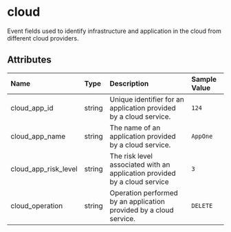 # cloud

Event fields used to identify infrastructure and application in the cloud from different cloud providers.

## Attributes

| Name | Type | Description | Sample Value |
|:---|:---|:---|:---|
 | cloud_app_id | string | Unique identifier for an application provided by a cloud service. | ```124``` |
 | cloud_app_name | string | The name of an application provided by a cloud service. | ```AppOne``` |
 | cloud_app_risk_level | string | The risk level associated with an application provided by a cloud service | ```3``` |
 | cloud_operation | string | Operation performed by an application provided by a cloud service. | ```DELETE``` |
